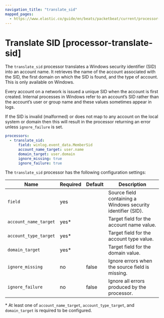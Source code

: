 ```yaml
---
navigation_title: "translate_sid"
mapped_pages:
  - https://www.elastic.co/guide/en/beats/packetbeat/current/processor-translate-sid.html
---
```


# Translate SID [processor-translate-sid]


The `translate_sid` processor translates a Windows security identifier (SID) into an account name. It retrieves the name of the account associated with the SID, the first domain on which the SID is found, and the type of account. This is only available on Windows.

Every account on a network is issued a unique SID when the account is first created. Internal processes in Windows refer to an account’s SID rather than the account’s user or group name and these values sometimes appear in logs.

If the SID is invalid (malformed) or does not map to any account on the local system or domain then this will result in the processor returning an error unless `ignore_failure` is set.

```yaml
processors:
  - translate_sid:
      field: winlog.event_data.MemberSid
      account_name_target: user.name
      domain_target: user.domain
      ignore_missing: true
      ignore_failure: true
```

The `translate_sid` processor has the following configuration settings:

| Name | Required | Default | Description |
| --- | --- | --- | --- |
| `field` | yes |  | Source field containing a Windows security identifier (SID). |
| `account_name_target` | yes* |  | Target field for the account name value. |
| `account_type_target` | yes* |  | Target field for the account type value. |
| `domain_target` | yes\* |  | Target field for the domain value. |
| `ignore_missing` | no | false | Ignore errors when the source field is missing. |
| `ignore_failure` | no | false | Ignore all errors produced by the processor. |

\* At least one of `account_name_target`, `account_type_target`, and `domain_target` is required to be configured.

